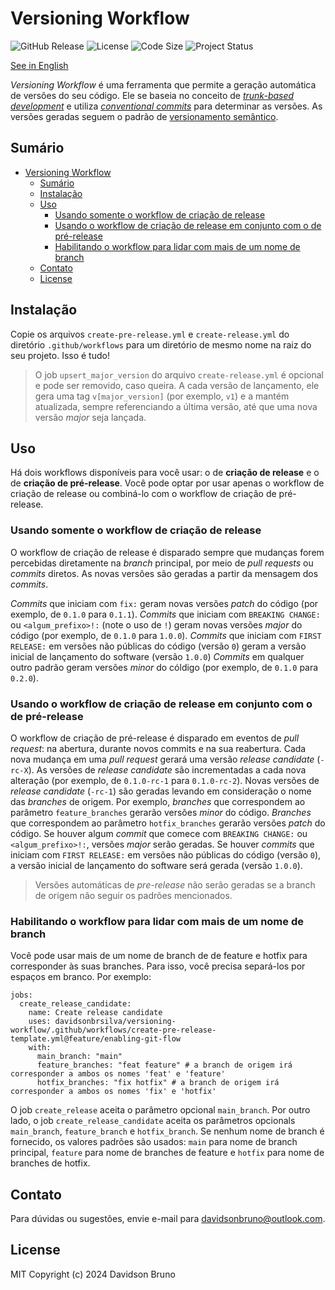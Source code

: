 # Versioning Workflow

![GitHub Release](https://img.shields.io/github/v/release/davidsonbrsilva/versioning-workflow)
![License](https://img.shields.io/github/license/davidsonbrsilva/versioning-workflow.svg)
![Code Size](https://img.shields.io/github/languages/code-size/davidsonbrsilva/versioning-workflow)
![Project Status](https://img.shields.io/badge/status-active-green.svg)

[See in English](README.md)

_Versioning Workflow_ é uma ferramenta que permite a geração automática de versões do seu código. Ele se baseia no conceito de [_trunk-based development_](https://trunkbaseddevelopment.com/) e utiliza [_conventional commits_](https://www.conventionalcommits.org/en/v1.0.0/) para determinar as versões. As versões geradas seguem o padrão de [versionamento semântico](https://www.conventionalcommits.org/en/v1.0.0/).

## Sumário

- [Versioning Workflow](#versioning-workflow)
  - [Sumário](#sumário)
  - [Instalação](#instalação)
  - [Uso](#uso)
    - [Usando somente o workflow de criação de release](#usando-somente-o-workflow-de-criação-de-release)
    - [Usando o workflow de criação de release em conjunto com o de pré-release](#usando-o-workflow-de-criação-de-release-em-conjunto-com-o-de-pré-release)
    - [Habilitando o workflow para lidar com mais de um nome de branch](#habilitando-o-workflow-para-lidar-com-mais-de-um-nome-de-branch)
  - [Contato](#contato)
  - [License](#license)

## Instalação

Copie os arquivos `create-pre-release.yml` e `create-release.yml` do diretório `.github/workflows` para um diretório de mesmo nome na raiz do seu projeto. Isso é tudo!

> O job `upsert_major_version` do arquivo `create-release.yml` é opcional e pode ser removido, caso queira. A cada versão de lançamento, ele gera uma tag `v[major_version]` (por exemplo, `v1`) e a mantém atualizada, sempre referenciando a última versão, até que uma nova versão _major_ seja lançada.

## Uso

Há dois workflows disponíveis para você usar: o de **criação de release** e o de **criação de pré-release**. Você pode optar por usar apenas o workflow de criação de release ou combiná-lo com o workflow de criação de pré-release.

### Usando somente o workflow de criação de release

O workflow de criação de release é disparado sempre que mudanças forem percebidas diretamente na _branch_ principal, por meio de _pull requests_ ou _commits_ diretos. As novas versões são geradas a partir da mensagem dos _commits_.

_Commits_ que iniciam com `fix:` geram novas versões _patch_ do código (por exemplo, de `0.1.0` para `0.1.1`). _Commits_ que iniciam com `BREAKING CHANGE:` ou `<algum_prefixo>!:` (note o uso de `!`) geram novas versões _major_ do código (por exemplo, de `0.1.0` para `1.0.0`). _Commits_ que iniciam com `FIRST RELEASE:` em versões não públicas do código (versão `0`) geram a versão inicial de lançamento do software (versão `1.0.0`) _Commits_ em qualquer outro padrão geram versões _minor_ do cóldigo (por exemplo, de `0.1.0` para `0.2.0`).

### Usando o workflow de criação de release em conjunto com o de pré-release

O workflow de criação de pré-release é disparado em eventos de _pull request_: na abertura, durante novos commits e na sua reabertura. Cada nova mudança em uma _pull request_ gerará uma versão _release candidate_ (`-rc-X`). As versões de _release candidate_ são incrementadas a cada nova alteração (por exemplo, de `0.1.0-rc-1` para `0.1.0-rc-2`). Novas versões de _release candidate_ (`-rc-1`) são geradas levando em consideração o nome das _branches_ de origem. Por exemplo, _branches_ que correspondem ao parâmetro `feature_branches` gerarão versões _minor_ do código. _Branches_ que correspondem ao parâmetro `hotfix_branches` gerarão versões _patch_ do código. Se houver algum _commit_ que comece com `BREAKING CHANGE:` ou `<algum_prefixo>!:`, versões _major_ serão geradas. Se houver _commits_ que iniciam com `FIRST RELEASE:` em versões não públicas do código (versão `0`), a versão inicial de lançamento do software será gerada (versão `1.0.0`).

> Versões automáticas de _pre-release_ não serão geradas se a branch de origem não seguir os padrões mencionados.

### Habilitando o workflow para lidar com mais de um nome de branch

Você pode usar mais de um nome de branch de de feature e hotfix para corresponder às suas branches. Para isso, você precisa separá-los por espaços em branco. Por exemplo:

```
jobs:
  create_release_candidate:
    name: Create release candidate
    uses: davidsonbrsilva/versioning-workflow/.github/workflows/create-pre-release-template.yml@feature/enabling-git-flow
    with:
      main_branch: "main"
      feature_branches: "feat feature" # a branch de origem irá corresponder a ambos os nomes 'feat' e 'feature'
      hotfix_branches: "fix hotfix" # a branch de origem irá corresponder a ambos os nomes 'fix' e 'hotfix'
```

O job `create_release` aceita o parâmetro opcional `main_branch`. Por outro lado, o job `create_release_candidate` aceita os parâmetros opcionals `main_branch`, `feature_branch` e `hotfix_branch`. Se nenhum nome de branch é fornecido, os valores padrões são usados: `main` para nome de branch principal, `feature` para nome de branches de feature e `hotfix` para nome de branches de hotfix.

## Contato

Para dúvidas ou sugestões, envie e-mail para <davidsonbruno@outlook.com>.

## License

MIT Copyright (c) 2024 Davidson Bruno
